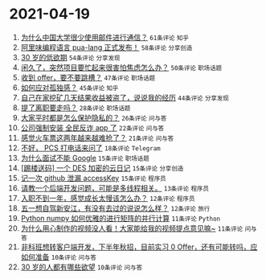 # 2021-04-19

1. [为什么中国大学很少使用邮件进行通信？](https://www.v2ex.com/t/771662) `61条评论` `知乎`
1. [阿里味编程语言 pua-lang 正式发布！](https://www.v2ex.com/t/771576) `58条评论` `分享创造`
1. [30 岁的低欲期](https://www.v2ex.com/t/771627) `54条评论` `分享发现`
1. [闲久了，突然项目要忙起来很害怕焦虑怎么办？](https://www.v2ex.com/t/771549) `50条评论` `职场话题`
1. [收到 offer，要不要跳槽？](https://www.v2ex.com/t/771628) `47条评论` `职场话题`
1. [如何应对孤独感？](https://www.v2ex.com/t/771599) `45条评论` `知乎`
1. [自己在家挖矿几天结果收益被盗了，说说我的经历](https://www.v2ex.com/t/771563) `44条评论` `分享发现`
1. [提了离职要走吗？](https://www.v2ex.com/t/771707) `28条评论` `职场话题`
1. [大家平时都是怎么保护隐私的？](https://www.v2ex.com/t/771550) `26条评论` `问与答`
1. [公司强制安装 全民反诈 app 了](https://www.v2ex.com/t/771669) `22条评论` `问与答`
1. [感觉火车票这两年越来越难抢了？](https://www.v2ex.com/t/771710) `21条评论` `问与答`
1. [不好， PCS 打电话来问了](https://www.v2ex.com/t/771654) `18条评论` `Telegram`
1. [为什么面试不能 Google](https://www.v2ex.com/t/771712) `15条评论` `职场话题`
1. [[踢楼送码] 一个 DES 加密的云日记](https://www.v2ex.com/t/771619) `15条评论` `分享创造`
1. [记一次 github 泄漏 accessKey](https://www.v2ex.com/t/771582) `15条评论` `程序员`
1. [请教一个后端开发问题，可能是多线程相关。](https://www.v2ex.com/t/771558) `13条评论` `程序员`
1. [入职不到一年，感觉成长太慢该怎么办？](https://www.v2ex.com/t/771592) `12条评论` `程序员`
1. [五一想自驾新安江，有没有去过的说说怎么样？](https://www.v2ex.com/t/771553) `12条评论` `旅行`
1. [Python numpy 如何优雅的进行矩阵的并行计算](https://www.v2ex.com/t/771716) `11条评论` `Python`
1. [为什么用心制作的视频没人看！大家能给我的视频提点意见嘛~](https://www.v2ex.com/t/771597) `11条评论` `问与答`
1. [非科班想转客户端开发，下半年秋招，目前实习 0 Offer，还有可能转吗，应如何准备](https://www.v2ex.com/t/771726) `10条评论` `问与答`
1. [30 岁的人都有哪些欲望](https://www.v2ex.com/t/771632) `10条评论` `问与答`

